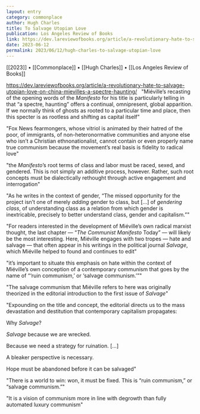 ```yaml
---
layout: entry
category: commonplace
author: Hugh Charles
title: To Salvage Utopian Love
publication: Los Angeles Review of Books
link: https://dev.lareviewofbooks.org/article/a-revolutionary-hate-to-salvage-utopian-love-on-china-mievilles-a-spectre-haunting/
date: 2023-06-12
permalink: 2023/06/12/hugh-charles-to-salvage-utopian-love
---
```


[[2023]] • [[Commonplace]] • [[Hugh Charles]] • [[Los Angeles Review of Books]]

https://dev.lareviewofbooks.org/article/a-revolutionary-hate-to-salvage-utopian-love-on-china-mievilles-a-spectre-haunting/
 
"Miéville’s recasting of the opening words of the *Manifesto* for his title is particularly telling in that “a spectre, haunting” offers a continual, omnipresent, global apparition. If we normally think of ghosts as rooted to a particular time and place, then this specter is as rootless and shifting as capital itself"

"Fox News fearmongers, whose vitriol is animated by their hatred of the poor, of immigrants, of non-heteronormative communities and anyone else who isn’t a Christian ethnonationalist, cannot contain or even properly name true communism because the movement’s real basis is fidelity to radical love"

"the *Manifesto*’s root terms of class and labor must be raced, sexed, and gendered. This is not simply an additive process, however. Rather, such root concepts must be dialectically rethought through active engagement and interrogation"

"As he writes in the context of gender, “The missed opportunity for the project isn’t one of merely *adding* gender to class, but […] of *gendering class*, of understanding class as a relation from which gender is inextricable, precisely to better understand class, gender and capitalism.”"

"For readers interested in the development of Miéville’s own radical marxist thought, the last chapter — “*The* *Communist Manifesto* Today” — will likely be the most interesting. Here, Miéville engages with two tropes — hate and salvage — that often appear in his writings in the political journal *Salvage*, which Miéville helped to found and continues to edit"

"it’s important to situate this emphasis on hate within the context of Miéville’s own conception of a contemporary communism that goes by the name of “‘ruin communism,’ or ‘salvage communism.’”"

"The salvage communism that Miéville refers to here was originally theorized in the editorial introduction to the first issue of *Salvage*"

"Expounding on the title and concept, the editorial directs us to the mass devastation and destitution that contemporary capitalism propagates:

Why *Salvage*?

*Salvage* because we are wrecked.

Because we need a strategy for ruination. […]

A bleaker perspective is necessary.

Hope must be abandoned before it can be salvaged"

"There is a world to win: won, it must be fixed. This is “ruin communism,” or “salvage communism.”"

"It is a vision of communism more in line with degrowth than fully automated luxury communism"
